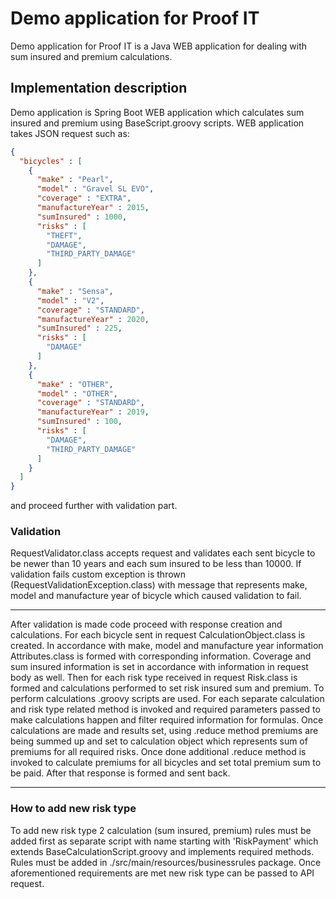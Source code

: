 # Demo application for Proof IT

Demo application for Proof IT is a Java WEB application for dealing with sum insured and premium calculations.

## Implementation description

Demo application is Spring Boot WEB application which calculates sum insured and premium using BaseScript.groovy scripts. WEB application takes JSON request such as:

```json
{
  "bicycles" : [
    {
      "make" : "Pearl",
      "model" : "Gravel SL EVO",
      "coverage" : "EXTRA",
      "manufactureYear" : 2015,
      "sumInsured" : 1000,
      "risks" : [
        "THEFT",
        "DAMAGE",
        "THIRD_PARTY_DAMAGE"
      ]
    },
    {
      "make" : "Sensa",
      "model" : "V2",
      "coverage" : "STANDARD",
      "manufactureYear" : 2020,
      "sumInsured" : 225,
      "risks" : [
        "DAMAGE"
      ]
    },
    {
      "make" : "OTHER",
      "model" : "OTHER",
      "coverage" : "STANDARD",
      "manufactureYear" : 2019,
      "sumInsured" : 100,
      "risks" : [
        "DAMAGE",
        "THIRD_PARTY_DAMAGE"
      ]
    }
  ]
}
```
and proceed further with validation part.

### Validation

RequestValidator.class accepts request and validates each sent bicycle to be newer than 10 years and each sum insured to be less than 10000. If validation fails custom exception is thrown (RequestValidationException.class) with message that represents make, model and manufacture year of bicycle which caused validation to fail.

---

After validation is made code proceed with response creation and calculations. For each bicycle sent in request CalculationObject.class is created. In accordance with make, model and manufacture year information Attributes.class is formed with corresponding information. 
Coverage and sum insured information is set in accordance with information in request body as well. Then for each risk type received in request Risk.class is formed and calculations performed to set risk insured sum and premium. 
To perform calculations .groovy scripts are used. For each separate calculation and risk type related method is invoked and required parameters passed to make calculations happen and filter required information for formulas.
Once calculations are made and results set, using .reduce method premiums are being summed up and set to calculation object which represents sum of premiums for all required risks.
Once done additional .reduce method is invoked to calculate premiums for all bicycles and set total premium sum to be paid.
After that response is formed and sent back.

---

### How to add new risk type

To add new risk type 2 calculation (sum insured, premium) rules must be added first as separate script 
with name starting with 'RiskPayment' which extends BaseCalculationScript.groovy and implements required methods. 
Rules must be added in ./src/main/resources/businessrules package. 
Once aforementioned requirements are met new risk type can be passed to API request.